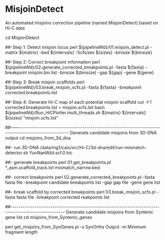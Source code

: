 # MisjoinDetect 
An automated misjoins correction pipeline (named MisjoinDetect) based on Hi-C data

cd MisjoinDetect

##-Step 1: Detect misjoin locus
perl  ${pipelineWd}/01.misjoin_detect.pl  -matrix ${matrix} -bed ${intervals} -Scfsizes ${sizes} -binsize ${binsize}

##-Step 2: Correct breakpoint information
perl ${pipelineWd}/02.generate_corrected_breakpoints.pl -fasta ${fasta}  -breakpoint misjoin.bin.list -binsize ${binsize}  -gap ${gap}  -gene  ${gene}

##-Step 3: Break misjoin scaffolds
perl ${pipelineWd}/03.break_misjoin_scfs.pl  -fasta  ${fasta}  -breakpoint  corrected.breakpoints.list

##-Step 4: Generate Hi-C map of each potential misjoin scaffold
cut -f 1 corrected.breakpoints.list > misjoin.scfs.list
bash ${pipelineWd}/Run_HiCPlotter.multi_threads.sh  ${matrix} ${intervals} ${sizes} "misjoin.scfs.list"


##——-------------------------------------------------------------------------------------------------------
Generate candidate misjoins from 3D-DNA output
cd misjoins_from_3d_dna

##- run 3D-DNA
/data/mg1/caix/src/Hi-C/3d-dna/edit/run-mismatch-detector.sh  YunNanWild.scf.0.hic  

##- generate breakpoints 
perl  01.get_breakpoints.pl  *_asm.scaffold_track.txt  mismatch_narrow.bed

##- correct breakpoints
perl  02.generate_corrected_breakpoints.pl -fasta  fasta file  -breakpoint  candidate breakpoints list  -gap gap file  -gene  gene list  

##- break scaffold by corrected breakpoints
perl  03.break_misjoin_scfs.pl   -fasta   fasta file   -breakpoint   corrected reakpoints list 

##---------------------------------------------------------------------------------------------------------
Generate candidate misjoins from Syntenic gene list
 cd misjoins_from_Syntenic_genes
 
 perl  get_misjoins_from_SynGenes.pl -s SynOrths Output   -m Minimum fragment length

